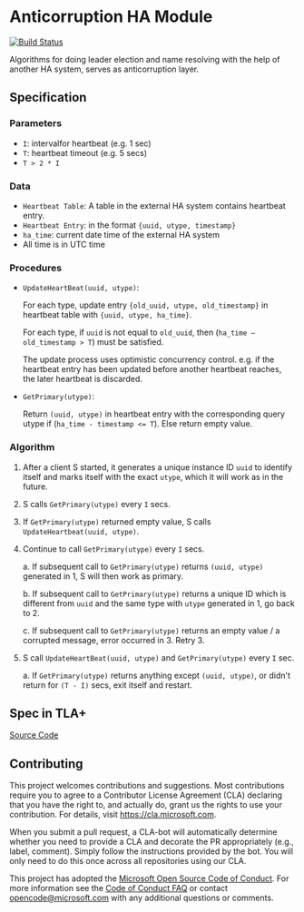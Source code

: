 # Anticorruption HA Module
[![Build Status](https://dev.azure.com/BigComputeShanghai/HPC%20HA/_apis/build/status/Azure.hpcpack-high-availability?branchName=develop)](https://dev.azure.com/BigComputeShanghai/HPC%20HA/_build/latest?definitionId=11&branchName=develop)

Algorithms for doing leader election and name resolving with the help of another HA system, serves as anticorruption layer.

## Specification

### Parameters

-   `I`: intervalfor heartbeat (e.g. 1 sec)
-   `T`: heartbeat timeout (e.g. 5 secs)
-   `T > 2 * I`

### Data

-   `Heartbeat Table`: A table in the external HA system contains heartbeat entry.
-   `Heartbeat Entry`: in the format `{uuid, utype, timestamp}`
-   `ha_time`: current date time of the external HA system
-   All time is in UTC time

### Procedures

-   `UpdateHeartBeat(uuid, utype)`:

    For each type, update entry `{old_uuid, utype, old_timestamp}` in heartbeat table with `{uuid, utype, ha_time}`.

    For each type, if `uuid` is not equal to `old_uuid`, then (`ha_time – old_timestamp > T`) must be satisfied.

    The update process uses optimistic concurrency control. e.g. if the heartbeat entry has been updated before another heartbeat reaches, the later heartbeat is discarded.

-   `GetPrimary(utype)`:

    Return `(uuid, utype)` in heartbeat entry with the corresponding query utype if (`ha_time - timestamp <= T`). Else return empty value.

### Algorithm

1.  After a client S started, it generates a unique instance ID `uuid` to identify itself and marks itself with the exact `utype`, which it will work as in the future.

2.  S calls `GetPrimary(utype)` every `I` secs.

3.  If `GetPrimary(utype)` returned empty value, S calls `UpdateHeartbeat(uuid, utype)`.

4.  Continue to call `GetPrimary(utype)` every `I` secs.

    a. If subsequent call to `GetPrimary(utype)` returns `(uuid, utype)` generated in 1, S will then work as primary.

    b. If subsequent call to `GetPrimary(utype)` returns a unique ID which is different from `uuid` and the same type with `utype` generated in 1, go back to 2.

    c. If subsequent call to `GetPrimary(utype)` returns an empty value / a corrupted message, error occurred in 3. Retry 3.

5.  S call `UpdateHeartBeat(uuid, utype)` and `GetPrimary(utype)` every `I` sec.

    a. If `GetPrimary(utype)` returns anything except `(uuid, utype)`, or didn't return for `(T - I)` secs, exit itself and restart.

## Spec in TLA+

[Source Code](hpcha.tla)

## Contributing

This project welcomes contributions and suggestions. Most contributions require you to
agree to a Contributor License Agreement (CLA) declaring that you have the right to,
and actually do, grant us the rights to use your contribution. For details, visit
https://cla.microsoft.com.

When you submit a pull request, a CLA-bot will automatically determine whether you need
to provide a CLA and decorate the PR appropriately (e.g., label, comment). Simply follow the
instructions provided by the bot. You will only need to do this once across all repositories using our CLA.

This project has adopted the [Microsoft Open Source Code of Conduct](https://opensource.microsoft.com/codeofconduct/).
For more information see the [Code of Conduct FAQ](https://opensource.microsoft.com/codeofconduct/faq/)
or contact [opencode@microsoft.com](mailto:opencode@microsoft.com) with any additional questions or comments.
